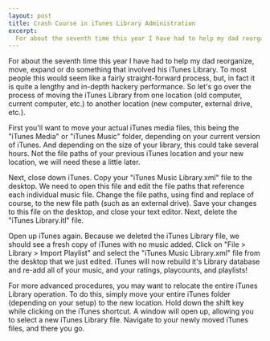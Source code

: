 ```yaml
--- 
layout: post
title: Crash Course in iTunes Library Administration
excerpt:
  For about the seventh time this year I have had to help my dad reorganize, move, expand or do something that involved his iTunes Library. To most people this would seem like a fairly straight-forward process, but, in fact it is quite a lengthy and in-depth hackery performance. So let's go over the process of moving the iTunes Library from one location (old computer, current computer, etc.) to another location (new computer, external drive, etc.).
---
```

For about the seventh time this year I have had to help my dad reorganize, move, expand or do something that involved his iTunes Library. To most people this would seem like a fairly straight-forward process, but, in fact it is quite a lengthy and in-depth hackery performance. So let's go over the process of moving the iTunes Library from one location (old computer, current computer, etc.) to another location (new computer, external drive, etc.).

First you'll want to move your actual iTunes media files, this being the "iTunes Media" or "iTunes Music" folder, depending on your current version of iTunes. And depending on the size of your library, this could take several hours. Not the file paths of your previous iTunes location and your new location, we will need these a little later.

Next, close down iTunes. Copy your "iTunes Music Library.xml" file to the desktop. We need to open this file and edit the file paths that reference each individual music file. Change the file paths, using find and replace of course, to the new file path (such as an external drive). Save your changes to this file on the desktop, and close your text editor. Next, delete the "iTunes Library.itl" file.

Open up iTunes again. Because we deleted the iTunes Library file, we should see a fresh copy of iTunes with no music added. Click on "File &gt; Library &gt; Import Playlist" and select the "iTunes Music Library.xml" file from the desktop that we just edited. iTunes will now rebuild it's Library database and re-add all of your music, and your ratings, playcounts, and playlists!

For more advanced procedures, you may want to relocate the entire iTunes Library operation. To do this, simply move your entire iTunes folder (depending on your setup) to the new location. Hold down the shift key while clicking on the iTunes shortcut. A window will open up, allowing you to select a new iTunes Library file. Navigate to your newly moved iTunes files, and there you go.
